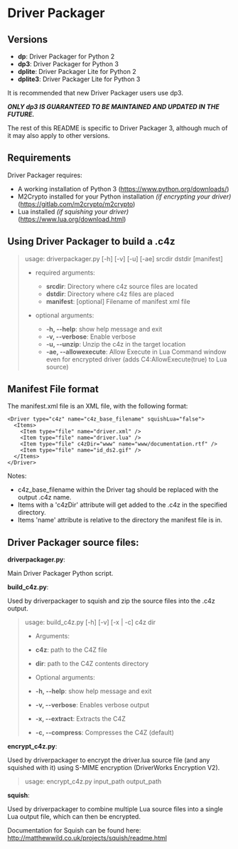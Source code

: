 # Driver Packager


## Versions
* **dp**: Driver Packager for Python 2
* **dp3**: Driver Packager for Python 3
* **dplite**: Driver Packager Lite for Python 2
* **dplite3**: Driver Packager Lite for Python 3

It is recommended that new Driver Packager users use dp3.

_**ONLY dp3 IS GUARANTEED TO BE MAINTAINED AND UPDATED IN THE FUTURE.**_

The rest of this README is specific to Driver Packager 3, although much of it may also apply to other versions.


## Requirements

Driver Packager requires:
* A working installation of Python 3 (https://www.python.org/downloads/)
* M2Crypto installed for your Python installation _(if encrypting your driver)_ (https://gitlab.com/m2crypto/m2crypto)
* Lua installed _(if squishing your driver)_ (https://www.lua.org/download.html)


## Using Driver Packager to build a .c4z

> usage: driverpackager.py [-h] [-v] [-u] [-ae] srcdir dstdir [manifest]
>
> * required arguments:
>   * **srcdir**: Directory where c4z source files are located
>   * **dstdir**: Directory where c4z files are placed
>   * **manifest**: [optional] Filename of manifest xml file
>
> * optional arguments:
>   * **-h, --help**: show help message and exit
>   * **-v, --verbose**: Enable verbose
>   * **-u, --unzip**: Unzip the c4z in the target location
>   * **-ae, --allowexecute**: Allow Execute in Lua Command window even for encrypted driver (adds C4:AllowExecute(true) to Lua source)

## Manifest File format

The manifest.xml file is an XML file, with the following format:

```
<Driver type="c4z" name="c4z_base_filename" squishLua="false">
  <Items>
    <Item type="file" name="driver.xml" />
    <Item type="file" name="driver.lua" />
    <Item type="file" c4zDir="www" name="www/documentation.rtf" />
    <Item type="file" name="id_ds2.gif" />
  </Items>
</Driver>
```

Notes:

* c4z_base_filename within the Driver tag should be replaced with the output .c4z name.
* Items with a 'c4zDir' attribute will get added to the .c4z in the specified directory.
* Items 'name' attribute is relative to the directory the manifest file is in.

## Driver Packager source files:

**driverpackager.py**:

Main Driver Packager Python script.

**build_c4z.py**:

Used by driverpackager to squish and zip the source files into the .c4z output.

>usage: build_c4z.py [-h] [-v] [-x | -c] c4z dir
>
>* Arguments:
>  * **c4z**: path to the C4Z file
>  * **dir**: path to the C4Z contents directory
>
>* Optional arguments:
>  * **-h, --help**: show help message and exit
>  * **-v, --verbose**: Enables verbose output
>  * **-x, --extract**: Extracts the C4Z
>  * **-c, --compress**: Compresses the C4Z (default)


**encrypt_c4z.py**:

Used by driverpackager to encrypt the driver.lua source file (and any squished with it) using S-MIME encryption (DriverWorks Encryption V2).

>usage: encrypt_c4z.py input_path output_path


**squish**:

Used by driverpackager to combine multiple Lua source files into a single Lua output file, which can then be encrypted.

Documentation for Squish can be found here: http://matthewwild.co.uk/projects/squish/readme.html

